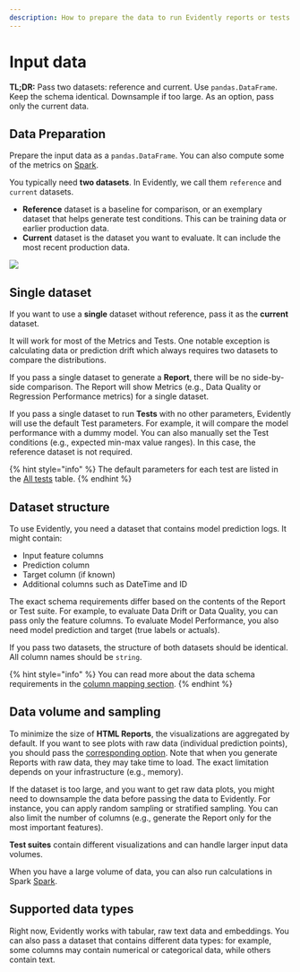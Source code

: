 ```yaml
---
description: How to prepare the data to run Evidently reports or tests.
---
```


# Input data

**TL;DR:** Pass two datasets: reference and current. Use `pandas.DataFrame`. Keep the schema identical. Downsample if too large. As an option, pass only the current data.

## Data Preparation

Prepare the input data as a `pandas.DataFrame`. You can also compute some of the metrics on [Spark](../tests-and-reports/spark.md).

You typically need **two datasets**. In Evidently, we call them `reference` and `current` datasets.

* **Reference** dataset is a baseline for comparison, or an exemplary dataset that helps generate test conditions. This can be training data or earlier production data.
* **Current** dataset is the dataset you want to evaluate. It can include the most recent production data.

![](<../.gitbook/assets/two\_datasets\_classification.png>)

## Single dataset

If you want to use a **single** dataset without reference, pass it as the **current** dataset.

It will work for most of the Metrics and Tests. One notable exception is calculating data or prediction drift which always requires two datasets to compare the distributions.

If you pass a single dataset to generate a **Report**, there will be no side-by-side comparison. The Report will show Metrics (e.g., Data Quality or Regression Performance metrics) for a single dataset.

If you pass a single dataset to run **Tests** with no other parameters, Evidently will use the default Test parameters. For example, it will compare the model performance with a dummy model. You can also manually set the Test conditions (e.g., expected min-max value ranges). In this case, the reference dataset is not required.

{% hint style="info" %}
The default parameters for each test are listed in the [All tests](../reference/all-tests.md) table.
{% endhint %}

## Dataset structure

To use Evidently, you need a dataset that contains model prediction logs. It might contain:

* Input feature columns
* Prediction column
* Target column (if known)
* Additional columns such as DateTime and ID

The exact schema requirements differ based on the contents of the Report or Test suite. For example, to evaluate Data Drift or Data Quality, you can pass only the feature columns. To evaluate Model Performance, you also need model prediction and target (true labels or actuals).

If you pass two datasets, the structure of both datasets should be identical. All column names should be `string`.

{% hint style="info" %}
You can read more about the data schema requirements in the [column mapping section](column-mapping.md).
{% endhint %}

## Data volume and sampling

To minimize the size of **HTML Reports**, the visualizations are aggregated by default. If you want to see plots with raw data (individual prediction points), you should pass the [corresponding option](../customization/report-data-aggregation.md). Note that when you generate Reports with raw data, they may take time to load. The exact limitation depends on your infrastructure (e.g., memory).

If the dataset is too large, and you want to get raw data plots, you might need to downsample the data before passing the data to Evidently. For instance, you can apply random sampling or stratified sampling. You can also limit the number of columns (e.g., generate the Report only for the most important features).

**Test suites** contain different visualizations and can handle larger input data volumes.

When you have a large volume of data, you can also run calculations in Spark [Spark](../tests-and-reports/spark.md).

## Supported data types

Right now, Evidently works with tabular, raw text data and embeddings. You can also pass a dataset that contains different data types: for example, some columns may contain numerical or categorical data, while others contain text.

